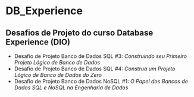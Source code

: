 # DB_Experience
## Desafios de Projeto do curso Database Experience (DIO)

* Desafio de Projeto Banco de Dados SQL #3: *Construindo seu Primeiro Projeto Lógico de Banco de Dados*  
* Desafio de Projeto Banco de Dados SQL #4: *Construa um Projeto Lógico de Banco de Dados do Zero*  
* Desafio de Projeto Banco de Dados NoSQL #1: *O Papel dos Bancos de Dados SQL e NoSQL na Engenharia de Dados*  
